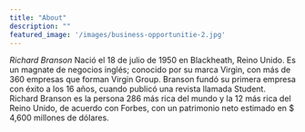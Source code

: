 ```yaml
---
title: "About"
description: ""
featured_image: '/images/business-opportunitie-2.jpg'
---
```




_Richard Branson_ Nació el 18 de julio de 1950 en Blackheath, Reino Unido. Es un magnate de negocios inglés; conocido por su marca Virgin, con más de 360 empresas que forman Virgin Group. Branson fundó su primera empresa con éxito a los 16 años, cuando publicó una revista llamada Student. Richard Branson es la persona 286 más rica del mundo y la 12 más rica del Reino Unido, de acuerdo con Forbes, con un patrimonio neto estimado en $ 4,600 millones de dólares.